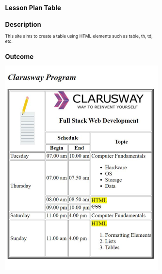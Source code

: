 ## Lesson Plan Table

## Description
This site aims to create a table using HTML elements such as table, th, td, etc.

## Outcome

![Project Snapshot](./img/table.JPG)
